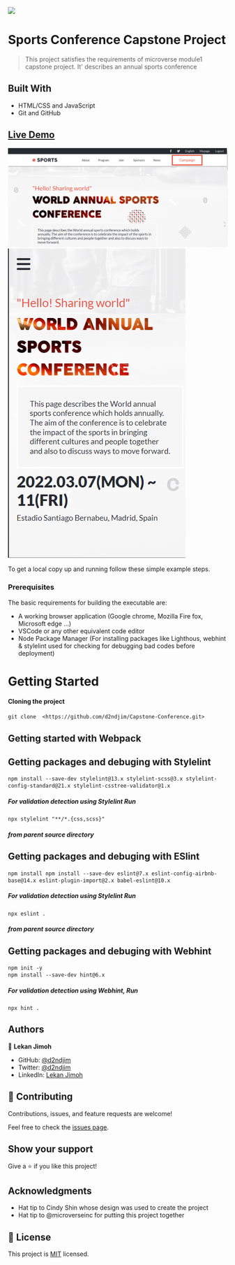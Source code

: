 ![](https://img.shields.io/badge/Microverse-blueviolet)

# Sports Conference Capstone Project

> This project satisfies the requirements of microverse module1 capstone project. It' describes an annual sports conference


## Built With

- HTML/CSS and JavaScript
- Git and GitHub

## [Live Demo](https://d2ndjim.github.io/Capstone-Conference/)
<img src="images/Desktop.png" alt="Desktop Screenshot">
<img src="images/mobile.png" alt="mobile Screenshot">


To get a local copy up and running follow these simple example steps.

### Prerequisites

The basic requirements for building the executable are:

- A working browser application (Google chrome, Mozilla Fire fox, Microsoft edge ...)
- VSCode or any other equivalent code editor
- Node Package Manager (For installing packages like Lighthous, webhint & stylelint used for checking for debugging bad codes before deployment)

# Getting Started

#### Cloning the project

```
git clone  <https://github.com/d2ndjim/Capstone-Conference.git>
```

## Getting started with Webpack


## Getting packages and debuging with Stylelint

```
npm install --save-dev stylelint@13.x stylelint-scss@3.x stylelint-config-standard@21.x stylelint-csstree-validator@1.x
```

##### For validation detection using Stylelint Run

```
npx stylelint "**/*.{css,scss}"
```

##### from parent source directory

## Getting packages and debuging with ESlint

```
npm install npm install --save-dev eslint@7.x eslint-config-airbnb-base@14.x eslint-plugin-import@2.x babel-eslint@10.x
```

##### For validation detection using Stylelint Run

```
npx eslint .
```

##### from parent source directory

## Getting packages and debuging with Webhint

```
npm init -y
npm install --save-dev hint@6.x
```

##### For validation detection using Webhint, Run

```
npx hint .
```

## Authors

👤 **Lekan Jimoh**

- GitHub: [@d2ndjim](https://github.com/d2ndjim)
- Twitter: [@d2ndjim](https://twitter.com/d2ndjim_)
- LinkedIn: [Lekan Jimoh](https://linkedin.com/in/lekanj)
## 🤝 Contributing
Contributions, issues, and feature requests are welcome!

Feel free to check the [issues page](../../issues/).

## Show your support

Give a ⭐️ if you like this project!

## Acknowledgments

- Hat tip to Cindy Shin whose design was used to create the project
- Hat tip to @microverseinc for putting this project together
## 📝 License

This project is [MIT](./MIT.md) licensed.
